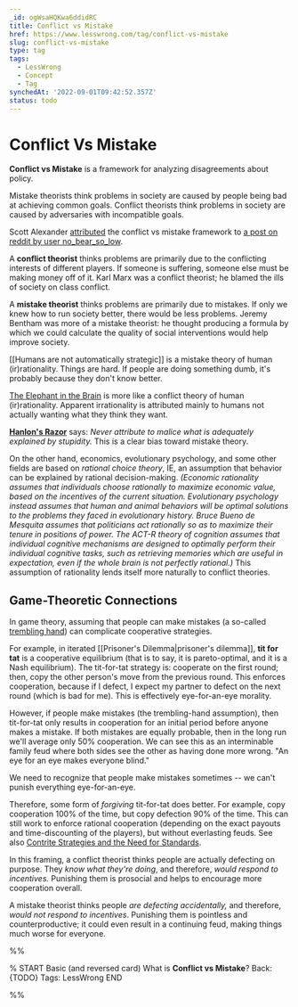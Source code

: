 ```yaml
---
_id: ogWsaHQKwa6ddidRC
title: Conflict vs Mistake
href: https://www.lesswrong.com/tag/conflict-vs-mistake
slug: conflict-vs-mistake
type: tag
tags:
  - LessWrong
  - Concept
  - Tag
synchedAt: '2022-09-01T09:42:52.357Z'
status: todo
---
```


# Conflict Vs Mistake

**Conflict vs Mistake** is a framework for analyzing disagreements about policy.

Mistake theorists think problems in society are caused by people being bad at achieving common goals. Conflict theorists think problems in society are caused by adversaries with incompatible goals.

Scott Alexander [attributed](https://slatestarcodex.com/2018/01/24/conflict-vs-mistake/) the conflict vs mistake framework to [a post on reddit by user no\_bear\_so_low](https://www.reddit.com/r/slatestarcodex/comments/74vpwm/socialism_communism_and_marxism_pt_1_on_trust_and/).

A **conflict theorist** thinks problems are primarily due to the conflicting interests of different players. If someone is suffering, someone else must be making money off of it. Karl Marx was a conflict theorist; he blamed the ills of society on class conflict.

A **mistake theorist** thinks problems are primarily due to mistakes. If only we knew how to run society better, there would be less problems. Jeremy Bentham was more of a mistake theorist: he thought producing a formula by which we could calculate the quality of social interventions would help improve society.

[[Humans are not automatically strategic]] is a mistake theory of human (ir)rationality. Things are hard. If people are doing something dumb, it's probably because they don't know better.

[The Elephant in the Brain](https://www.lesswrong.com/posts/BgBrXpByCSmCLjpwr/book-review-the-elephant-in-the-brain) is more like a conflict theory of human (ir)rationality. Apparent irrationality is attributed mainly to humans not actually wanting what they think they want.

**[Hanlon's Razor](https://en.m.wikipedia.org/wiki/Hanlon%27s_razor)** says: *Never attribute to malice what is adequately explained by stupidity.* This is a clear bias toward mistake theory.

On the other hand, economics, evolutionary psychology, and some other fields are based on *rational choice theory*, IE, an assumption that behavior can be explained by rational decision-making. *(Economic rationality assumes that individuals choose rationally to maximize economic value, based on the incentives of the current situation. Evolutionary psychology instead assumes that human and animal behaviors will be optimal solutions to the problems they faced in evolutionary history. Bruce Bueno de Mesquita assumes that politicians act rationally so as to maximize their tenure in positions of power. The ACT-R theory of cognition assumes that individual cognitive mechanisms are designed to optimally perform their individual cognitive tasks, such as retrieving memories which are useful in expectation, even if the whole brain is not perfectly rational.)* This assumption of rationality lends itself more naturally to conflict theories.

## Game-Theoretic Connections

In game theory, assuming that people can make mistakes (a so-called [trembling hand](https://en.m.wikipedia.org/wiki/Trembling_hand_perfect_equilibrium)) can complicate cooperative strategies.

For example, in iterated [[Prisoner's Dilemma|prisoner's dilemma]], **tit for tat** is a cooperative equilibrium (that is to say, it is pareto-optimal, and it is a Nash equilibrium). The tit-for-tat strategy is: cooperate on the first round; then, copy the other person's move from the previous round. This enforces cooperation, because if I defect, I expect my partner to defect on the next round (which is bad for me). This is effectively eye-for-an-eye morality.

However, if people make mistakes (the trembling-hand assumption), then tit-for-tat only results in cooperation for an initial period before anyone makes a mistake. If both mistakes are equally probable, then in the long run we'll average only 50% cooperation. We can see this as an interminable family feud where both sides see the other as having done more wrong. "An eye for an eye makes everyone blind."

We need to recognize that people make mistakes sometimes -- we can't punish everything eye-for-an-eye.

Therefore, some form of *forgiving* tit-for-tat does better. For example, copy cooperation 100% of the time, but copy defection 90% of the time. This can still work to enforce rational cooperation (depending on the exact payouts and time-discounting of the players), but without everlasting feuds. See also [Contrite Strategies and the Need for Standards](https://www.lesswrong.com/posts/2meuc3kPRkBcRpj3R/contrite-strategies-and-the-need-for-standards).

In this framing, a conflict theorist thinks people are actually defecting on purpose. They *know what they're doing*, and therefore, *would respond to incentives.* Punishing them is prosocial and helps to encourage more cooperation overall.

A mistake theorist thinks people *are defecting accidentally,* and therefore, *would not respond to incentives*. Punishing them is pointless and counterproductive; it could even result in a continuing feud, making things much worse for everyone.


%%

% START
Basic (and reversed card)
What is **Conflict vs Mistake**?
Back: {TODO}
Tags: LessWrong
END

%%
	
